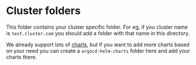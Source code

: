 # Cluster folders

This folder contains your cluster specific folder.
For eg, if you cluster name is `test.cluster.com` you should add a folder with that name in this directory.

We already support lots of [charts](https://github.com/Obmondo/k8id/tree/master/argocd-helm-charts), but if
you want to add more charts based on your need you can create a `argocd-helm-charts` folder here and add your charts
there.

